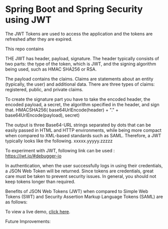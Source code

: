 # Spring Boot and Spring Security using JWT

The JWT Tokens are used to access the application and the tokens are refreshed after they are expired.

This repo contains 

THE JWT has header, payload, signature.
The header typically consists of two parts: the type of the token, which is JWT, and the signing algorithm being used, such as HMAC SHA256 or RSA.

The payload contains the claims. Claims are statements about an entity (typically, the user) and additional data. There are three types of claims: registered, public, and private claims.

To create the signature part you have to take the encoded header, the encoded payload, a secret, the algorithm specified in the header, and sign that.
HMACSHA256(
  base64UrlEncode(header) + "." +
  base64UrlEncode(payload),
  secret)

The output is three Base64-URL strings separated by dots that can be easily passed in HTML and HTTP environments, while being more compact when compared to XML-based standards such as SAML.
Therefore, a JWT typically looks like the following.
xxxxx.yyyyy.zzzzz

To experiment with JWT,
following link can be used : https://jwt.io/#debugger-io 


In authentication, when the user successfully logs in using their credentials, a JSON Web Token will be returned. Since tokens are credentials, great care must be taken to prevent security issues. In general, you should not keep tokens longer than required.

Benefits of JSON Web Tokens (JWT) when compared to Simple Web Tokens (SWT) and Security Assertion Markup Language Tokens (SAML) are as follows:



To view a live demo, [click here](https://github.com/skushal746/UserServiceSpringSecurity).

Future Improvements:
